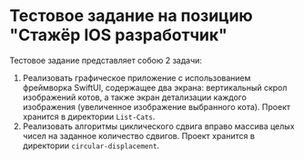 # Тестовое задание на позицию "Стажёр IOS разработчик"

Тестовое задание представляет собою 2 задачи:

1. Реализовать графическое приложение с использованием фреймворка SwiftUI, содержащее два экрана: вертикальный скрол изображений котов, а также экран детализации каждого изображения (увеличенное изображение выбранного кота). Проект хранится в директории `List-Cats`.
2. Реализовать алгоритмы циклического сдвига вправо массива целых чисел на заданное количество сдвигов. Проект хранится в директории `circular-displacement`.

